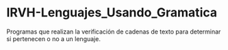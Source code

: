 # IRVH-Lenguajes_Usando_Gramatica
Programas que realizan la verificación de cadenas de texto para determinar si pertenecen o no a un lenguaje.
